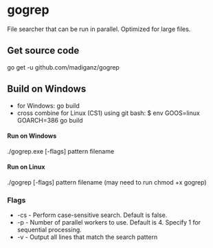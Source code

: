# gogrep
File searcher that can be run in parallel. Optimized for large files.

## Get source code
go get -u github.com/madiganz/gogrep

## Build on Windows
- for Windows: go build
- cross combine for Linux (CS1) using git bash: $ env GOOS=linux GOARCH=386 go build

#### Run on Windows
./gogrep.exe [-flags] pattern filename

#### Run on Linux
./gogrep [-flags] pattern filename (may need to run chmod +x gogrep)

### Flags
- -cs - Perform case-sensitive search. Default is false.
- -p - Number of parallel workers to use. Default is 4. Specify 1 for sequential processing.
- -v - Output all lines that match the search pattern